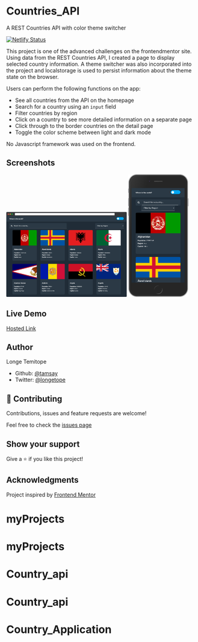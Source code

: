 # Countries_API
A REST Countries API with color theme switcher

[![Netlify Status](https://api.netlify.com/api/v1/badges/30cefb08-ec8b-4e49-88c2-f5fdbad3ac81/deploy-status)](https://app.netlify.com/sites/festive-agnesi-5093de/deploys)

This project is one of the advanced challenges on the frontendmentor site. Using data from the REST Countries API, I created a page to display selected country information. A theme switcher was also incorporated into the project and localstorage is used to persist information about the theme state on the browser. 

Users can perform the following functions on the app:

- See all countries from the API on the homepage
- Search for a country using an `input` field
- Filter countries by region
- Click on a country to see more detailed information on a separate page
- Click through to the border countries on the detail page
- Toggle the color scheme between light and dark mode

No Javascript framework was used on the frontend. 

## Screenshots

<img src="./assets/images/desktop.png" alt="desktop" width="320"/>
<img src="./assets/images/mobile.png" alt="mobile" width = "160"/>


## Live Demo

[Hosted Link](https://festive-agnesi-5093de.netlify.app)

## Author

Longe Temitope
- Github: [@tamsay](https://github.com/tamsay)
- Twitter: [@longetope](https://twitter.com/longetope)

## 🤝 Contributing

Contributions, issues and feature requests are welcome!

Feel free to check the [issues page](https://github.com/tamsay/countries_api/issues)

## Show your support

Give a ⭐️ if you like this project!

## Acknowledgments

Project inspired by [Frontend Mentor](https://www.frontendmentor.io/)
# myProjects
# myProjects
# Country_api
# Country_api
# Country_Application
